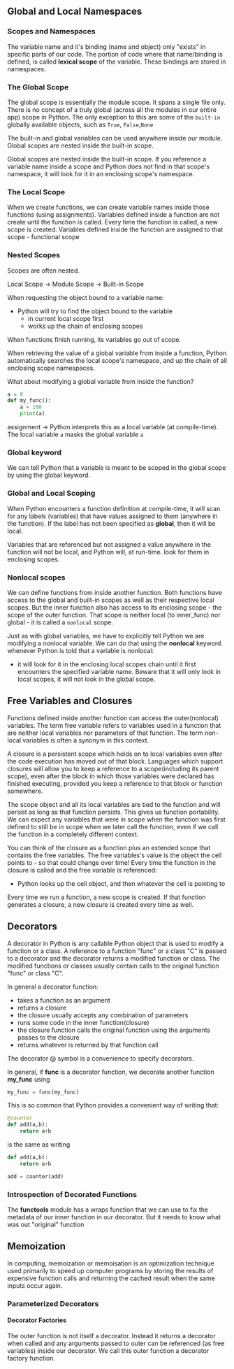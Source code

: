 ## Global and Local Namespaces

### Scopes and Namespaces

The variable name and it's binding (name and object) only "exists" in specific parts of our code. The portion of code where that name/binding is defined, is called **lexical scope** of the variable. These bindings are stored in namespaces.

### The Global Scope

The global scope is essentially the module scope. It spans a single file only. There is no concept of a truly global (across all the modules in our entire app) scope in Python. The only exception to this are some of the `built-in` globally available objects, such as `True`, `False`,`None`

The built-in and global variables can be used anywhere inside our module. Global scopes are nested inside the built-in scope.

Global scopes are nested inside the built-in scope. If you reference a variable name inside a scope and Python does not find in that scope's namespace, it will look for it in an enclosing scope's namespace.

### The Local Scope

When we create functions, we can create variable names inside those functions (using assignments). Variables defined inside a function are not create until the function is called. Every time the function is called, a new scope is created. Variables defined inside the function are assigned to that scope - functional scope

### Nested Scopes

Scopes are often nested.

Local Scope -> Module Scope -> Built-in Scope

When requesting the object bound to a variable name:

- Python will try to find the object bound to the variable
  - in current local scope first
  - works up the chain of enclosing scopes

When functions finish running, its variables go out of scope.

When retrieving the value of a global variable from inside a function, Python automatically searches the local scope's namespace, and up the chain of all enclosing scope namespaces.

What about modifying a global variable from inside the function?

```Python
a = 0
def my_func():
    a = 100
    print(a)
```

assignment -> Python interprets this as a local variable (at compile-time). The local variable `a` masks the global variable `a`

### Global keyword

We can tell Python that a variable is meant to be scoped in the global scope by using the global keyword.

### Global and Local Scoping

When Python encounters a function definition at compile-time, it will scan for any labels (variables) that have values assigned to them (anywhere in the function). If the label has not been specified as **global**, then it will be local.

Variables that are referenced but not assigned a value anywhere in the function will not be local, and Python will, at run-time. look for them in enclosing scopes.

### Nonlocal scopes

We can define functions from inside another function. Both functions have access to the global and built-in scopes as well as their respective local scopes. But the inner function also has access to its enclosing scope - the scope of the outer function. That scope is neither local (to inner_func) nor global - it is called a `nonlocal` scope.

Just as with global variables, we have to explicitly tell Python we are modifying a nonlocal variable. We can do that using the **nonlocal** keyword.
whenever Python is told that a variable is nonlocal:

- it will look for it in the enclosing local scopes chain until it first encounters the specified variable name. Beware that it will only look in local scopes, it will not look in the global scope.

## Free Variables and Closures

Functions defined inside another function can access the outer(nonlocal) variables. The term free variable refers to variables used in a function that are neither local variables nor parameters of that function. The term non-local variables is often a synonym in this context.

A closure is a persistent scope which holds on to local variables even after the code execution has moved out of that block. Languages which support closures will allow you to keep a reference to a scope(including its parent scope), even after the block in which those variables were declared has finished executing, provided you keep a reference to that block or function somewhere.

The scope object and all its local variables are tied to the function and will persist as long as that function persists. This gives us function portability. We can expect any variables that were in scope when the function was first defined to still be in scope when we later call the function, even if we call the function in a completely different context.

You can think of the closure as a function plus an extended scope that contains the free variables. The free variables's value is the object the cell points to - so that could change over time! Every time the function in the closure is called and the free variable is referenced:

- Python looks up the cell object, and then whatever the cell is pointing to

Every time we run a function, a new scope is created. If that function generates a closure, a new closure is created every time as well.

## Decorators

A decorator in Python is any callable Python object that is used to modify a function or a class. A reference to a function "func" or a class "C" is passed to a decorator and the decorator returns a modified function or class. The modified functions or classes usually contain calls to the original function "func" or class "C".

In general a decorator function:

- takes a function as an argument
- returns a closure
- the closure usually accepts any combination of parameters
- runs some code in the inner function(closure)
- the closure function calls the original function using the arguments passes to the closure
- returns whatever is returned by that function call

The decorator @ symbol is a convenience to specify decorators.

In general, if **func** is a decorator function, we decorate another function **my_func** using

```Python
my_func = func(my_func)

```

This is so common that Python provides a convenient way of writing that:

```Python
@counter
def add(a,b):
    return a+b

```

is the same as writing

```Python
def add(a,b):
    return a+b

add = counter(add)
```


### Introspection of Decorated Functions

The **functools** module has a wraps function that we can use to fix the metadata of our inner function in our decorator. But it needs to know what was out "original" function

## Memoization

In computing, memoization or memoisation is an optimization technique used primarily to speed up computer programs by storing the results of expensive function calls and returning the cached result when the same inputs occur again.

### Parameterized Decorators

#### Decorator Factories
The outer function is not itself a decorator. Instead it returns a decorator when called and any arguments passed to outer can be referenced (as free variables) inside our decorator. We call this outer function a decorator factory function.
